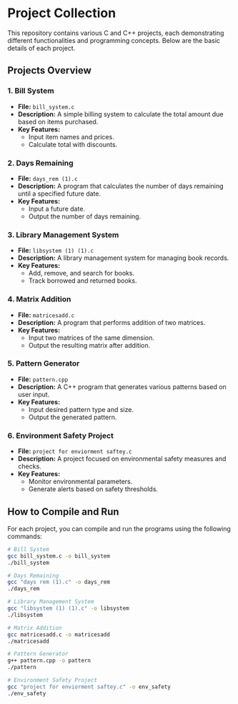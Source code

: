 # Project Collection

This repository contains various C and C++ projects, each demonstrating different functionalities and programming concepts. Below are the basic details of each project.

## Projects Overview

### 1. Bill System
- **File:** `bill_system.c`
- **Description:** A simple billing system to calculate the total amount due based on items purchased.
- **Key Features:**
  - Input item names and prices.
  - Calculate total with discounts.
  
### 2. Days Remaining
- **File:** `days_rem (1).c`
- **Description:** A program that calculates the number of days remaining until a specified future date.
- **Key Features:**
  - Input a future date.
  - Output the number of days remaining.

### 3. Library Management System
- **File:** `libsystem (1) (1).c`
- **Description:** A library management system for managing book records.
- **Key Features:**
  - Add, remove, and search for books.
  - Track borrowed and returned books.

### 4. Matrix Addition
- **File:** `matricesadd.c`
- **Description:** A program that performs addition of two matrices.
- **Key Features:**
  - Input two matrices of the same dimension.
  - Output the resulting matrix after addition.

### 5. Pattern Generator
- **File:** `pattern.cpp`
- **Description:** A C++ program that generates various patterns based on user input.
- **Key Features:**
  - Input desired pattern type and size.
  - Output the generated pattern.

### 6. Environment Safety Project
- **File:** `project for enviorment saftey.c`
- **Description:** A project focused on environmental safety measures and checks.
- **Key Features:**
  - Monitor environmental parameters.
  - Generate alerts based on safety thresholds.

## How to Compile and Run

For each project, you can compile and run the programs using the following commands:

```bash
# Bill System
gcc bill_system.c -o bill_system
./bill_system

# Days Remaining
gcc "days rem (1).c" -o days_rem
./days_rem

# Library Management System
gcc "libsystem (1) (1).c" -o libsystem
./libsystem

# Matrix Addition
gcc matricesadd.c -o matricesadd
./matricesadd

# Pattern Generator
g++ pattern.cpp -o pattern
./pattern

# Environment Safety Project
gcc "project for enviorment saftey.c" -o env_safety
./env_safety
